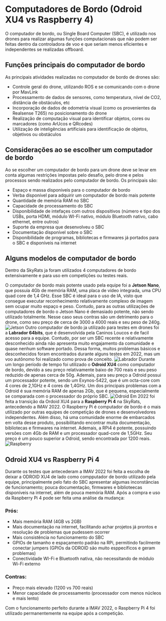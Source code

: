 ﻿# Computadores de Bordo (Odroid XU4 vs Raspberry 4)

O computador de bordo, ou Single Board Computer (SBC), é utilizado nos drones para realizar algumas funções computacionais que não podem ser feitas dentro da controladora de voo e que seriam menos eficientes e independentes se realizadas offboard. 

## Funções principais do computador de bordo

As principais atividades realizadas no computador de bordo de drones são: 
- Controle geral do drone, utilizando ROS e se comunicando com o drone por MavLink
- Processamento de dados de sensores, como temperatura, nível de CO2, distância de obstáculos, etc
- Incorporação de dados de odometria visual (como os provenientes da Realsense T265) no posicionamento do drone
- Realização de computação visual para identificar objetos, cores ou marcadores (como ArUcos e QRcodes)
- Utilização de inteligências artificiais para identificação de objetos, objetivos ou obstáculos


## Considerações ao se escolher um computador de bordo

Ao se escolher um computador de bordo para um drone deve se levar em conta algumas restrições impostas pelo desafio, pelo drone e pelos processos sendo realizados pelo computador de bordo. Os principais são:
- Espaço e massa disponíveis para o computador de bordo
- Verba disponível para adquirir um computador de bordo mais potente
- Quantidade de memória RAM no SBC
- Capacidade de processamento do SBC
-  Disponibilidade de intefaçes com outros dispositivos (número e tipo dos USBs, porta HDMI, módulo WI-Fi nativo, módulo Bluetooth nativo, cabo ethernet, entre outros)
- Suporte da empresa que desenvolveu o SBC
- Documentação disponível sobre o SBC
- Disponibilidade de programas, bibliotecas e firmwares já portados para o SBC e disponíveis na internet

## Alguns modelos de computador de bordo

Dentro da SkyRats ja foram utilizados 4 computadores de bordo extensivamente e para uso em competições ou testes reais.

O computador de bordo mais potente usado pela equipe foi a **Jetson Nano**, que possuia 4Gb de memória RAM, uma placa de vídeo integrada, uma CPU quad core de 1,4 GHz. Esse SBC é ideal para o uso de IA, visto que consegue executar reconhecimento relativamente complexo de imagem sem ocupar muito espaço e peso. Contudo, para as outras utilizações de computadores de bordo o Jetson Nano é demasiado potente, não sendo utilizado totalmente. Nesse caso seus contras são um detrimento para o drone, como seu preço de cerca de 3000 a 4000 reais e seu peso de 240g.
![Jetson](./assets/Jetson.jpg)
Outro computador de bordo ja utilizado para testes em drones foi a **Labrador 64bits**, que é desenvolvida pela Caninos Loucos e de facil acesso para a equipe. Contudo, por ser um SBC recente e relativamente desconhecido ainda não apresenta muito engajamento da comunidade e quase nenhum software portado. Dessa forma, muitos problemas básicos e desconhecidos foram encontrados durante alguns testes em 2022, mas um voo autônomo foi realizado como prova de conceito.
![Labrador](./assets/Labrador.jpg)
Durante um longo período de tempo foi utilizado o **Odroid XU4** como computador de bordo, devido a seu preço relativamente baixo de 700 reais e seu peso reduzido de apenas cerca de 50g. Ademais, para seu preço a Odroid possui um processador potente, sendo um Exynos-5422, que é um octa-core com 4 cores de 2,1GHz e 4 cores de 1,4GHz. Um dos principais problemas com a Odroid é sua memória RAM de apenas 2Gb, que é pequena, especialmente se comparada com o processador do próprio SBC.
![Odroid](./assets/Odroid.jpg)
Em 2022 foi feita a transição da Ordoid XU4 para a **Raspberry Pi 4** na SkyRats, antecedendo a IMAV 2022. O Raspberry Pi é computador de bordo é o mais utilizado por outras equipes de competição de drones e desenvolvedores independentes. Além disso, há uma comunidade enorme de embarcados em volta desse produto, possibilitando encontrar muita documentação, bibliotecas e firmwares na internet. Ademais, a RPi4 é potente, possuindo versões com 4Gb de RAM e um processador quad-core de 1,5GHz. Seu preço é um pouco superior a Odroid, sendo encontrada por 1200 reais.
![Raspberry](./assets/Raspberry.jpg)
## Odroid XU4 vs Raspberry Pi 4

Durante os testes que antecederam a IMAV 2022 foi feita a escolha de deixar a ODROID XU4 de lado como compputador de bordo utilizado pela equipe, principalmente pelo fato do SBC apresentar algumas inconstâncias de funcionamento; pouca documentação, firmwares e biblioteecas disponíveis na internet, além de pouca memória RAM. Após a compra e uso da Raspberry Pi 4 pode ser feita uma análise da mudança:

### Prós:
- Mais memória RAM (4GB vs 2GB)
- Mais documentação na internet, facilitando achar projetos já prontos e resolução de problemas que pudessem ocorrer
- Mais consistência no funcionamento do SBC
- GPIOs de tamanho e espaçamento padrão na RPi, permitindo facilmente conectar jumpers (GPIOs da ODROID são muito esppecíficos e geram problemas)
- Conectividade WI-Fi e Bluetooth nativa, não necessitando de módulo Wi-Fi externo
### Contras:
- Preço mais elevado (1200 vs 700 reais)
- Menor capacidade de processamento (processador com menos núcleos e mais lento)

Com o funcionamento perfeito durante a IMAV 2022, o Raspberry Pi 4 foi utilizado permanentemente na equipe após a competição.
